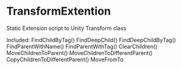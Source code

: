 # TransformExtention
Static Extension script to Unity Transform class

Included:
FindChildByTag()
FindDeepChild()
FindDeepChildByTag()
FindParentWithName()
FindParentWithTag()
ClearChildren()
MoveChildrenToParent()
MoveChildrenToDifferentParent()
CopyChildrenToDifferentParent()
MoveFromTo
